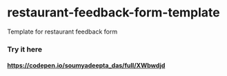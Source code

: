 # restaurant-feedback-form-template
Template for restaurant feedback form


### Try it here
#### https://codepen.io/soumyadeepta_das/full/XWbwdjd
